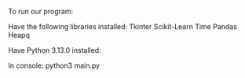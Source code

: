 To run our program:


Have the following libraries installed:
Tkinter
Scikit-Learn
Time
Pandas
Heapq

Have Python 3.13.0 installed:

In console: python3 main.py
